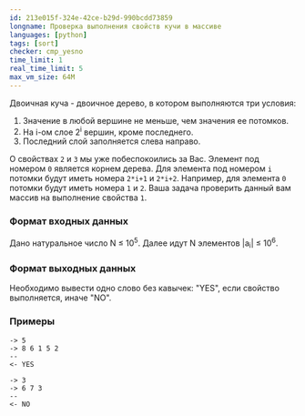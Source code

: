 ```yaml
---
id: 213e015f-324e-42ce-b29d-990bcdd73859
longname: Проверка выполнения свойств кучи в массиве
languages: [python]
tags: [sort]
checker: cmp_yesno
time_limit: 1
real_time_limit: 5
max_vm_size: 64M
---
```



Двоичная куча - двоичное дерево, в котором выполняются три условия:
1. Значение в любой вершине не меньше, чем значения ее потомков.
2. На i-ом слое 2<sup>i</sup> вершин, кроме последнего.
3. Последний слой заполняется слева направо.

О свойствах `2` и `3` мы уже побеспокоились за Вас. Элемент под номером `0` является корнем дерева. Для элемента под номером `i` потомки будут иметь номера `2*i+1` и `2*i+2`. Например, для элемента `0` потомки будут иметь номера `1` и `2`. Ваша задача проверить данный вам массив на выполнение свойства `1`.

### Формат входных данных

Дано натуральное число N ≤ 10<sup>5</sup>. Далее идут N элементов |a<sub>i</sub>| ≤ 10<sup>6</sup>.

### Формат выходных данных

Необходимо вывести одно слово без кавычек: "YES", если свойство выполняется, иначе "NO".

### Примеры

```
-> 5
-> 8 6 1 5 2
--
<- YES
```

```
-> 3
-> 6 7 3
--
<- NO
```
